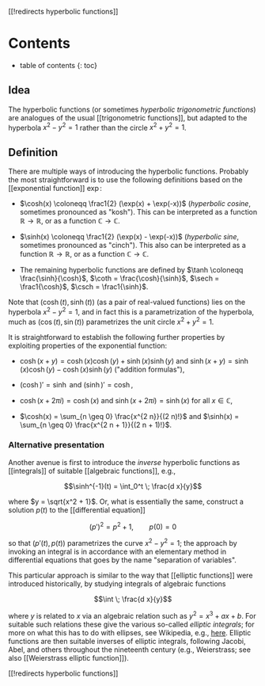 [[!redirects hyperbolic functions]]
# Contents 
* table of contents 
{: toc} 

## Idea 

The hyperbolic functions (or sometimes *hyperbolic trigonometric functions*) are analogues of the usual [[trigonometric functions]], but adapted to the hyperbola $x^2 - y^2 = 1$ rather than the circle $x^2 + y^2 = 1$. 

## Definition 

There are multiple ways of introducing the hyperbolic functions. Probably the most straightforward is to use the following definitions based on the [[exponential function]] $\exp$: 

* $\cosh(x) \coloneqq \frac1{2} (\exp(x) + \exp(-x))$ (*hyperbolic cosine*, sometimes pronounced as "kosh"). This can be interpreted as a function $\mathbb{R} \to \mathbb{R}$, or as a function $\mathbb{C} \to \mathbb{C}$. 

* $\sinh(x) \coloneqq \frac1{2} (\exp(x) - \exp(-x))$ (*hyperbolic sine*, sometimes pronounced as "cinch"). This also can be interpreted as a function $\mathbb{R} \to \mathbb{R}$, or as a function $\mathbb{C} \to \mathbb{C}$. 

* The remaining hyperbolic functions are defined by $\tanh \coloneqq \frac{\sinh}{\cosh}$, $\coth = \frac{\cosh}{\sinh}$, $\sech = \frac1{\cosh}$, $\csch = \frac1{\sinh}$. 

Note that $(\cosh(t), \sinh(t))$ (as a pair of real-valued functions) lies on the hyperbola $x^2 - y^2 = 1$, and in fact this is a parametrization of the hyperbola, much as $(\cos(t), \sin(t))$ parametrizes the unit circle $x^2 + y^2 = 1$. 

It is straightforward to establish the following further properties by exploiting properties of the exponential function: 

* $\cosh(x + y) = \cosh(x)\cosh(y) + \sinh(x)\sinh(y)$ and $\sinh(x+y) = \sinh(x)\cosh(y) - \cosh(x)\sinh(y)$ ("addition formulas"), 

* $(\cosh)' = \sinh$ and $(\sinh)' = \cosh$, 

* $\cosh(x + 2\pi i) = \cosh(x)$ and $\sinh(x + 2\pi i) = \sinh(x)$ for all $x \in \mathbb{C}$, 

* $\cosh(x) = \sum_{n \geq 0} \frac{x^{2 n}}{(2 n)!}$ and $\sinh(x) = \sum_{n \geq 0} \frac{x^{2 n + 1}}{(2 n + 1)!}$. 

### Alternative presentation 

Another avenue is first to introduce the _inverse_ hyperbolic functions as [[integrals]] of suitable [[algebraic functions]], e.g., 

$$\sinh^{-1}(t) = \int_0^t \; \frac{d x}{y}$$ 

where $y = \sqrt{x^2 + 1}$. Or, what is essentially the same, construct a solution $p(t)$ to the [[differential equation]] 

$$(p')^2 = p^2 + 1, \qquad p(0) = 0$$ 

so that $(p'(t), p(t))$ parametrizes the curve $x^2 - y^2 = 1$; the approach by invoking an integral is in accordance with an elementary method in differential equations that goes by the name "separation of variables". 

This particular approach is similar to the way that [[elliptic functions]] were introduced historically, by studying integrals of algebraic functions 

$$\int \; \frac{d x}{y}$$ 

where $y$ is related to $x$ via an algebraic relation such as $y^2 = x^3 + a x + b$. For suitable such relations these give the various so-called _elliptic integrals_; for more on what this has to do with ellipses, see Wikipedia, e.g., [here](http://en.wikipedia.org/wiki/Elliptic_integral#Incomplete_elliptic_integral_of_the_first_kind). Elliptic functions are then suitable inverses of elliptic integrals, following Jacobi, Abel, and others throughout the nineteenth century (e.g., Weierstrass; see also [[Weierstrass elliptic function]]). 

[[!redirects hyperbolic functions]] 

